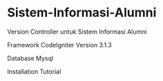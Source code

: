 # Sistem-Informasi-Alumni
Version Controller untuk Sistem Informasi Alumni

<p>Framework CodeIgniter Version 3.1.3</p>
<p>Database Mysql</p>

<p> Installation Tutorial</p>

